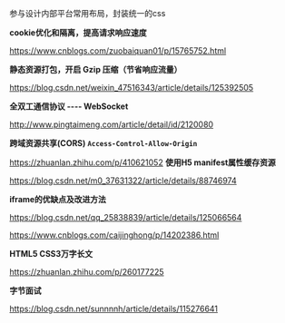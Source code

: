 参与设计内部平台常用布局，封装统一的css

**cookie优化和隔离，提高请求响应速度**

https://www.cnblogs.com/zuobaiquan01/p/15765752.html

**静态资源打包，开启 Gzip 压缩（节省响应流量）**

https://blog.csdn.net/weixin_47516343/article/details/125392505

**全双工通信协议 ---- WebSocket**

http://www.pingtaimeng.com/article/detail/id/2120080

**跨域资源共享(CORS) `Access-Control-Allow-Origin`**

https://zhuanlan.zhihu.com/p/410621052
		**使用H5 manifest属性缓存资源**

https://blog.csdn.net/m0_37631322/article/details/88746974

**iframe的优缺点及改进方法**

https://blog.csdn.net/qq_25838839/article/details/125066564

https://www.cnblogs.com/caijinghong/p/14202386.html

**HTML5  CSS3万字长文**

https://zhuanlan.zhihu.com/p/260177225

**字节面试**

https://blog.csdn.net/sunnnnh/article/details/115276641